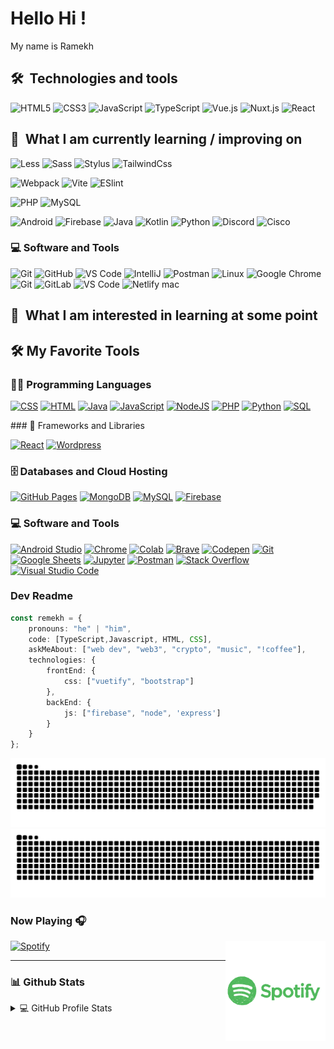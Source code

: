 # Hello Hi ! 

My name is Ramekh

## 🛠  Technologies and tools

<a name="learning-now"></a>
  ![HTML5](https://img.shields.io/badge/-HTML5-%23E44D27?style=flat-square&logo=html5&logoColor=ffffff)
  ![CSS3](https://img.shields.io/badge/-CSS3-%231572B6?style=flat-square&logo=css3)
  ![JavaScript](https://img.shields.io/badge/-JavaScript-%23F7DF1C?style=flat-square&logo=javascript&logoColor=000000&labelColor=%23F7DF1C&color=%23FFCE5A)
  ![TypeScript](https://img.shields.io/badge/-TypeScript-007ACC?style=flat-square&logo=typescript&logoColor=white)
  ![Vue.js](https://img.shields.io/badge/-Vue.js-%232c3e50?style=flat-square&logo=vuedotjs)
  ![Nuxt.js](https://img.shields.io/badge/-Nuxt.js-%23282C34?style=flat-square&logo=nuxtdotjs)
  ![React](https://img.shields.io/badge/-React-%23282C34?style=flat-square&logo=react)
<a name="learning-next"></a>

## 📖  What I am currently learning / improving on

  ![Less](https://img.shields.io/badge/-Less-%231d365d?style=flat-square&logo=less&logoColor=ffffff)
  ![Sass](https://img.shields.io/badge/-Sass-%23CC6699?style=flat-square&logo=sass&logoColor=ffffff)
  ![Stylus](https://img.shields.io/badge/-Stylus-%23333333?style=flat-square&logo=stylus)
  ![TailwindCss](https://img.shields.io/badge/-TailwindCss-%231a202c?style=flat-square&logo=tailwind-css)

  ![Webpack](https://img.shields.io/badge/-Webpack-%232C3A42?style=flat-square&logo=webpack)
  ![Vite](https://img.shields.io/badge/-Vite-%23646CFF?style=flat-square&logo=vite&logoColor=ffffff)
  ![ESlint](https://img.shields.io/badge/-ESLint-%234B32C3?style=flat-square&logo=eslint)
  
  ![PHP](https://img.shields.io/badge/PHP-black?style=flat-square&logo=php)
  ![MySQL](https://img.shields.io/badge/-MySQL-black?style=flat-square&logo=mysql)

  ![Android](https://img.shields.io/badge/Android-05150C?style=flat-square&logo=android)
  ![Firebase](https://img.shields.io/badge/Firebase-black?style=flat-square&logo=firebase)
  ![Java](https://img.shields.io/badge/Java-orange?style=flat-square&logo=java)
  ![Kotlin]( https://img.shields.io/badge/Kotlin-black?style=flat-square&logo=kotlin)
  ![Python](https://img.shields.io/badge/-Python-black?style=flat-square&logo=Python)
  ![Discord](https://img.shields.io/badge/Discord-black?style=flat-square&logo=discord)
  ![Cisco](https://img.shields.io/badge/Cisco-black?style=flat-square&logo=cisco)
  
### 💻 Software and Tools
  ![Git](https://img.shields.io/badge/-Git-black?style=flat-square&logo=git)
  ![GitHub](https://img.shields.io/badge/-GitHub-181717?style=flat-square&logo=github)
  ![VS Code](https://img.shields.io/badge/-VS%20Code-007ACC?style=flat-square&logo=visual-studio-code)
  ![IntelliJ](https://img.shields.io/badge/-IntelliJ%20IDEA-black?style=flat-square&logo=jetbrains)
  ![Postman](https://img.shields.io/badge/Postman-black?style=flat-square&logo=postman)
  ![Linux](https://img.shields.io/badge/Linux-black?style=flat-square&logo=linux)
  ![Google Chrome](https://img.shields.io/badge/Chrome-black?style=flat-square&logo=google-chrome)
  ![Git](https://img.shields.io/badge/-Git-%23F05032?style=flat-square&logo=git&logoColor=%23ffffff)
  ![GitLab](https://img.shields.io/badge/-GitLab-FCA121?style=flat-square&logo=gitlab)
  ![VS Code](https://img.shields.io/badge/-VSCode-%23007ACC?style=flat-square&logo=visual-studio-code)
  ![Netlify](https://img.shields.io/badge/-Netlify-%2300C7B7?style=flat-square&logo=netlify&logoColor=ffffff)
  mac
## 👾  What I am interested in learning at some point
  
  ## 🛠️ My Favorite Tools

### 👨‍💻 Programming Languages

<p>
    <a href="https://github.com/search?q=user%3ADenverCoder1+is%3Arepo+language%3Acss">
      <img alt="CSS" src="https://img.shields.io/badge/CSS%20-%231572B6.svg?logo=css3&logoColor=white"></a>
    <a href="https://github.com/search?q=user%3ADenverCoder1+is%3Arepo+language%3Ahtml">
      <img alt="HTML" src="https://img.shields.io/badge/HTML%20-%23E34F26.svg?logo=html5&logoColor=white"></a>
    <a href="https://github.com/search?q=user%3ADenverCoder1+is%3Arepo+language%3Ajava">
      <img alt="Java" src="https://img.shields.io/badge/Java-%23007396.svg?logo=java&logoColor=white"></a>
    <a href="https://github.com/search?q=user%3ADenverCoder1+is%3Arepo+language%3Ajavascript">
      <img alt="JavaScript" src="https://img.shields.io/badge/JavaScript%20-%23F7DF1E.svg?logo=javascript&logoColor=black"></a>
    <a href="https://github.com/search?q=user%3ADenverCoder1+is%3Arepo+language%3Ajavascript">
     <img alt="NodeJS" src="https://img.shields.io/badge/Node.js%20-%2343853D.svg?logo=node.js&logoColor=white"></a>
    <a href="https://github.com/search?q=user%3ADenverCoder1+is%3Arepo+language%3Aphp">
      <img alt="PHP" src="https://img.shields.io/badge/PHP-%23777BB4.svg?logo=php&logoColor=white"></a>
    <a href="https://github.com/search?q=user%3ADenverCoder1+is%3Arepo+language%3Apython">
      <img alt="Python" src="https://img.shields.io/badge/Python%20-%2314354C.svg?logo=python&logoColor=white"></a>
    <a href="https://github.com/search?q=user%3ADenverCoder1+is%3Arepo+language%3Asql">
      <img alt="SQL" src="https://img.shields.io/badge/SQL%20-%23025E8C.svg?logo=amazon-dynamodb&logoColor=white"></a>
</p>
### 🧰 Frameworks and Libraries

<p>
    <a href="#"><img alt="React" src="https://img.shields.io/badge/React%20-%2320232a.svg?logo=react&logoColor=%2361DAFB"></a>
    <a href="#"><img alt="Wordpress" src="https://img.shields.io/badge/Wordpress-21759B?logo=wordpress&logoColor=white"></a>
</p>

### 🗄️ Databases and Cloud Hosting

<p>
    <a href="#"><img alt="GitHub Pages" src="https://img.shields.io/badge/GitHub%20Pages-%23327FC7.svg?logo=github&logoColor=white"></a>
    <a href="#"><img alt="MongoDB" src ="https://img.shields.io/badge/MongoDB-%234ea94b.svg?logo=mongodb&logoColor=white"></a>
    <a href="#"><img alt="MySQL" src="https://img.shields.io/badge/MySQL-%2300f.svg?logo=mysql&logoColor=white"></a>
    <a href="#"><img alt="Firebase" src ="https://img.shields.io/badge/Firebase-%23316192.svg?logo=firebase&logoColor=white"></a>
</p>

### 💻 Software and Tools

<p>
    <a href="#"><img alt="Android Studio" src="https://img.shields.io/badge/Android%20Studio-008678.svg?logo=android-studio&logoColor=white"></a>
    <a href="#"><img alt="Chrome" src="https://img.shields.io/badge/Chrome-3DDC84?logo=google-chrome&logoColor=white"></a>
    <a href="#"><img alt="Colab" src="https://img.shields.io/badge/Colab-00b56a.svg?logo=google-colab&logoColor=white"></a>
    <a href="#"><img alt="Brave" src="https://img.shields.io/badge/-Brave-FB542B?logo=brave&logoColor=white"></a>
    <a href="#"><img alt="Codepen" src="https://img.shields.io/badge/Codepen-000000.svg?logo=codepen&logoColor=white"></a>
    <a href="#"><img alt="Git" src="https://img.shields.io/badge/Git%20-%23F05033.svg?logo=git&logoColor=white"></a>
    <a href="#"><img alt="Google Sheets" src="https://img.shields.io/badge/Google%20Sheets%20-%2334A853.svg?logo=google%20sheets&logoColor=white"></a>
    <a href="#"><img alt="Jupyter" src="https://img.shields.io/badge/Jupyter%20-%23F37626.svg?logo=Jupyter&logoColor=white"></a>
    <a href="#"><img alt="Postman" src="https://img.shields.io/badge/Postman-FF6C37?logo=postman&logoColor=white"></a>
    <a href="#"><img alt="Stack Overflow" src="https://img.shields.io/badge/-Stack%20Overflow-FE7A16?logo=stack-overflow&logoColor=white"></a>
    <a href="#"><img alt="Visual Studio Code" src="https://img.shields.io/badge/Visual%20Studio%20Code-0078d7.svg?logo=visual-studio-code&logoColor=white"></a>
</p>

  ### Dev Readme

```TypeScript
const remekh = {
    pronouns: "he" | "him",
    code: [TypeScript,Javascript, HTML, CSS],
    askMeAbout: ["web dev", "web3", "crypto", "music", "!coffee"],
    technologies: {
        frontEnd: {
            css: ["vuetify", "bootstrap"]
        },
        backEnd: {
            js: ["firebase", "node", 'express']
        }        
    }
};
```

![github snack](https://raw.githubusercontent.com/platane/platane/output/github-contribution-grid-snake-dark.svg#gh-dark-mode-only)
![github snack](https://raw.githubusercontent.com/platane/platane/output/github-contribution-grid-snake.svg#gh-light-mode-only)


  ### Now Playing 🎧

[![Spotify](https://github-readme-remake.vercel.app/api/spotify)](https://open.spotify.com/user/317cvejidxop75kruvmfomqtxs7q)
<img align="right" src="./assets/spotify.gif" width="160px" />

---

  ### 📊 Github Stats

<details> 
  <summary>💻 GitHub Profile Stats</summary>
  <br/>
  <a href="https://github.com/anuraghazra/github-readme-stats">
    <img alt="Yashita's Github Stats" src="https://github-readme-stats.vercel.app/api?username=RamekhCHHOENG&show_icons=true&count_private=true&theme=react&hide_border=true&bg_color=1F222E&title_color=F85D7F&icon_color=F8D866" height="192px"/></a>
  <a href="https://github.com/anuraghazra/github-readme-stats">
    <img alt="Yashita's Top Languages" src="https://github-readme-stats.vercel.app/api/top-langs/?username=RamekhCHHOENG&langs_count=8&layout=compact&theme=react&hide_border=true&bg_color=1F222E&title_color=F85D7F&icon_color=F8D866" height="192px"/>
  </a>
</details>
